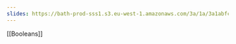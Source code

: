 ```yaml
---
slides: https://bath-prod-sss1.s3.eu-west-1.amazonaws.com/3a/1a/3a1abfcdcf66ad12146eaffee4d82ae24d5f0509?response-content-disposition=inline%3B%20filename%3D%225B-Programming.pdf%22&response-content-type=application%2Fpdf&X-Amz-Content-Sha256=UNSIGNED-PAYLOAD&X-Amz-Algorithm=AWS4-HMAC-SHA256&X-Amz-Credential=AKIAJBFBMNJTZPM2NVZA%2F20240307%2Feu-west-1%2Fs3%2Faws4_request&X-Amz-Date=20240307T112713Z&X-Amz-SignedHeaders=host&X-Amz-Expires=21587&X-Amz-Signature=6854718c503c94e4fc5b0577cfdf9dfe3f689ff3e36f728838eb9a9b325d1bcd
---
```

[[Booleans]]

